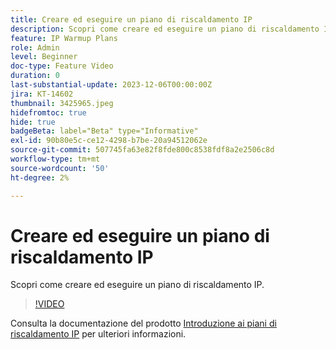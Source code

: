 ```yaml
---
title: Creare ed eseguire un piano di riscaldamento IP
description: Scopri come creare ed eseguire un piano di riscaldamento IP.
feature: IP Warmup Plans
role: Admin
level: Beginner
doc-type: Feature Video
duration: 0
last-substantial-update: 2023-12-06T00:00:00Z
jira: KT-14602
thumbnail: 3425965.jpeg
hidefromtoc: true
hide: true
badgeBeta: label="Beta" type="Informative"
exl-id: 90b80e5c-ce12-4298-b7be-20a94512062e
source-git-commit: 507745fa63e82f8fde800c8538fdf8a2e2506c8d
workflow-type: tm+mt
source-wordcount: '50'
ht-degree: 2%

---
```


# Creare ed eseguire un piano di riscaldamento IP

Scopri come creare ed eseguire un piano di riscaldamento IP.

>[!VIDEO](https://video.tv.adobe.com/v/3425965/?learn=on)

Consulta la documentazione del prodotto [Introduzione ai piani di riscaldamento IP](https://experienceleague.adobe.com/docs/journey-optimizer/using/configuration/implement-ip-warmup-plan/ip-warmup-gs.html) per ulteriori informazioni.
